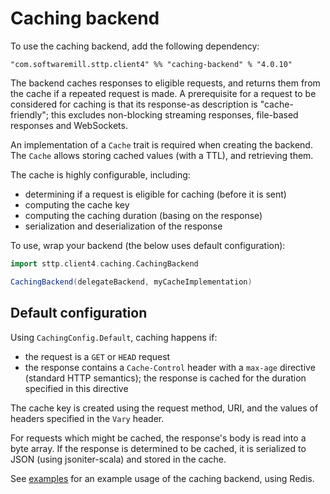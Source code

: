 # Caching backend

To use the caching backend, add the following dependency:

```
"com.softwaremill.sttp.client4" %% "caching-backend" % "4.0.10"
```

The backend caches responses to eligible requests, and returns them from the cache if a repeated request is made. A prerequisite for a request to be considered for caching is that its response-as description is "cache-friendly"; this excludes non-blocking streaming responses, file-based responses and WebSockets.

An implementation of a `Cache` trait is required when creating the backend. The `Cache` allows storing cached values (with a TTL), and retrieving them.

The cache is highly configurable, including:
* determining if a request is eligible for caching (before it is sent)
* computing the cache key
* computing the caching duration (basing on the response)
* serialization and deserialization of the response

To use, wrap your backend (the below uses default configuration):

```scala
import sttp.client4.caching.CachingBackend

CachingBackend(delegateBackend, myCacheImplementation)
```

## Default configuration

Using `CachingConfig.Default`, caching happens if:

* the request is a `GET` or `HEAD` request 
* the response contains a `Cache-Control` header with a `max-age` directive (standard HTTP semantics); the response is cached for the duration specified in this directive

The cache key is created using the request method, URI, and the values of headers specified in the `Vary` header.

For requests which might be cached, the response's body is read into a byte array. If the response is determined to be cached, it is serialized to JSON (using jsoniter-scala) and stored in the cache.

See [examples](../../examples.md) for an example usage of the caching backend, using Redis.
